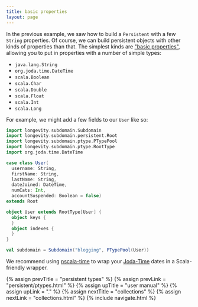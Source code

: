 ```yaml
---
title: basic properties
layout: page
---
```


In the previous example, we saw how to build a `Persistent` with a few
`String` properties. Of course, we can build persistent objects with
other kinds of properties than that. The simplest kinds are ["basic
properties"](http://longevityframework.github.io/longevity/scaladocs/emblem-latest/#emblem.emblematic.basicTypes$),
allowing you to put in properties with a number of simple types:

- `java.lang.String`
- `org.joda.time.DateTime`
- `scala.Boolean`
- `scala.Char`
- `scala.Double`
- `scala.Float`
- `scala.Int`
- `scala.Long`

For example, we might add a few fields to our `User` like so:

```scala
import longevity.subdomain.Subdomain
import longevity.subdomain.persistent.Root
import longevity.subdomain.ptype.PTypePool
import longevity.subdomain.ptype.RootType
import org.joda.time.DateTime

case class User(
  username: String,
  firstName: String,
  lastName: String,
  dateJoined: DateTime,
  numCats: Int,
  accountSuspended: Boolean = false)
extends Root

object User extends RootType[User] {
  object keys {
  }
  object indexes {
  }
}

val subdomain = Subdomain("blogging", PTypePool(User))
```

<div class="blue-side-bar">

We recommend using <a href =
"https://github.com/nscala-time/nscala-time">nscala-time</a> to wrap
your <a href = "http://www.joda.org/joda-time/">Joda-Time</a> dates in
a Scala-friendly wrapper.

</div>

{% assign prevTitle = "persistent types" %}
{% assign prevLink = "persistent/ptypes.html" %}
{% assign upTitle = "user manual" %}
{% assign upLink = "." %}
{% assign nextTitle = "collections" %}
{% assign nextLink = "collections.html" %}
{% include navigate.html %}

